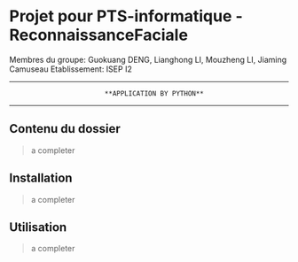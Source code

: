 # Projet pour PTS-informatique - **ReconnaissanceFaciale**

Membres du groupe: Guokuang DENG, Lianghong LI, Mouzheng LI, Jiaming Camuseau
Etablissement: ISEP I2

_____________________________________________________________________________________
                            **APPLICATION BY PYTHON**
_____________________________________________________________________________________

## Contenu du dossier

> a completer

## Installation

> a completer

## Utilisation

> a completer
